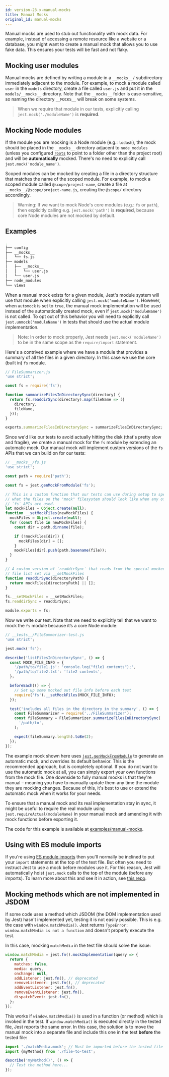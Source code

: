 ```yaml
---
id: version-23.x-manual-mocks
title: Manual Mocks
original_id: manual-mocks
---
```


Manual mocks are used to stub out functionality with mock data. For example, instead of accessing a remote resource like a website or a database, you might want to create a manual mock that allows you to use fake data. This ensures your tests will be fast and not flaky.

## Mocking user modules

Manual mocks are defined by writing a module in a `__mocks__/` subdirectory immediately adjacent to the module. For example, to mock a module called `user` in the `models` directory, create a file called `user.js` and put it in the `models/__mocks__` directory. Note that the `__mocks__` folder is case-sensitive, so naming the directory `__MOCKS__` will break on some systems.

> When we require that module in our tests, explicitly calling `jest.mock('./moduleName')` is **required**.

## Mocking Node modules

If the module you are mocking is a Node module (e.g.: `lodash`), the mock should be placed in the `__mocks__` directory adjacent to `node_modules` (unless you configured [`roots`](Configuration.md#roots-array-string) to point to a folder other than the project root) and will be **automatically** mocked. There's no need to explicitly call `jest.mock('module_name')`.

Scoped modules can be mocked by creating a file in a directory structure that matches the name of the scoped module. For example, to mock a scoped module called `@scope/project-name`, create a file at `__mocks__/@scope/project-name.js`, creating the `@scope/` directory accordingly.

> Warning: If we want to mock Node's core modules (e.g.: `fs` or `path`), then explicitly calling e.g. `jest.mock('path')` is **required**, because core Node modules are not mocked by default.

## Examples

```bash
.
├── config
├── __mocks__
│   └── fs.js
├── models
│   ├── __mocks__
│   │   └── user.js
│   └── user.js
├── node_modules
└── views
```

When a manual mock exists for a given module, Jest's module system will use that module when explicitly calling `jest.mock('moduleName')`. However, when `automock` is set to `true`, the manual mock implementation will be used instead of the automatically created mock, even if `jest.mock('moduleName')` is not called. To opt out of this behavior you will need to explicitly call `jest.unmock('moduleName')` in tests that should use the actual module implementation.

> Note: In order to mock properly, Jest needs `jest.mock('moduleName')` to be in the same scope as the `require/import` statement.

Here's a contrived example where we have a module that provides a summary of all the files in a given directory. In this case we use the core (built in) `fs` module.

```javascript
// FileSummarizer.js
'use strict';

const fs = require('fs');

function summarizeFilesInDirectorySync(directory) {
  return fs.readdirSync(directory).map(fileName => ({
    directory,
    fileName,
  }));
}

exports.summarizeFilesInDirectorySync = summarizeFilesInDirectorySync;
```

Since we'd like our tests to avoid actually hitting the disk (that's pretty slow and fragile), we create a manual mock for the `fs` module by extending an automatic mock. Our manual mock will implement custom versions of the `fs` APIs that we can build on for our tests:

```javascript
// __mocks__/fs.js
'use strict';

const path = require('path');

const fs = jest.genMockFromModule('fs');

// This is a custom function that our tests can use during setup to specify
// what the files on the "mock" filesystem should look like when any of the
// `fs` APIs are used.
let mockFiles = Object.create(null);
function __setMockFiles(newMockFiles) {
  mockFiles = Object.create(null);
  for (const file in newMockFiles) {
    const dir = path.dirname(file);

    if (!mockFiles[dir]) {
      mockFiles[dir] = [];
    }
    mockFiles[dir].push(path.basename(file));
  }
}

// A custom version of `readdirSync` that reads from the special mocked out
// file list set via __setMockFiles
function readdirSync(directoryPath) {
  return mockFiles[directoryPath] || [];
}

fs.__setMockFiles = __setMockFiles;
fs.readdirSync = readdirSync;

module.exports = fs;
```

Now we write our test. Note that we need to explicitly tell that we want to mock the `fs` module because it’s a core Node module:

```javascript
// __tests__/FileSummarizer-test.js
'use strict';

jest.mock('fs');

describe('listFilesInDirectorySync', () => {
  const MOCK_FILE_INFO = {
    '/path/to/file1.js': 'console.log("file1 contents");',
    '/path/to/file2.txt': 'file2 contents',
  };

  beforeEach(() => {
    // Set up some mocked out file info before each test
    require('fs').__setMockFiles(MOCK_FILE_INFO);
  });

  test('includes all files in the directory in the summary', () => {
    const FileSummarizer = require('../FileSummarizer');
    const fileSummary = FileSummarizer.summarizeFilesInDirectorySync(
      '/path/to',
    );

    expect(fileSummary.length).toBe(2);
  });
});
```

The example mock shown here uses [`jest.genMockFromModule`](JestObjectAPI.md#jestgenmockfrommodulemodulename) to generate an automatic mock, and overrides its default behavior. This is the recommended approach, but is completely optional. If you do not want to use the automatic mock at all, you can simply export your own functions from the mock file. One downside to fully manual mocks is that they're manual – meaning you have to manually update them any time the module they are mocking changes. Because of this, it's best to use or extend the automatic mock when it works for your needs.

To ensure that a manual mock and its real implementation stay in sync, it might be useful to require the real module using `jest.requireActual(moduleName)` in your manual mock and amending it with mock functions before exporting it.

The code for this example is available at [examples/manual-mocks](https://github.com/athecoder/jest/tree/master/examples/manual-mocks).

## Using with ES module imports

If you're using [ES module imports](https://developer.mozilla.org/en-US/docs/Web/JavaScript/Reference/Statements/import) then you'll normally be inclined to put your `import` statements at the top of the test file. But often you need to instruct Jest to use a mock before modules use it. For this reason, Jest will automatically hoist `jest.mock` calls to the top of the module (before any imports). To learn more about this and see it in action, see [this repo](https://github.com/kentcdodds/how-jest-mocking-works).

## Mocking methods which are not implemented in JSDOM

If some code uses a method which JSDOM (the DOM implementation used by Jest) hasn't implemented yet, testing it is not easily possible. This is e.g. the case with `window.matchMedia()`. Jest returns `TypeError: window.matchMedia is not a function` and doesn't properly execute the test.

In this case, mocking `matchMedia` in the test file should solve the issue:

```js
window.matchMedia = jest.fn().mockImplementation(query => {
  return {
    matches: false,
    media: query,
    onchange: null,
    addListener: jest.fn(), // deprecated
    removeListener: jest.fn(), // deprecated
    addEventListener: jest.fn(),
    removeEventListener: jest.fn(),
    dispatchEvent: jest.fn(),
  };
});
```

This works if `window.matchMedia()` is used in a function (or method) which is invoked in the test. If `window.matchMedia()` is executed directly in the tested file, Jest reports the same error. In this case, the solution is to move the manual mock into a separate file and include this one in the test **before** the tested file:

```js
import './matchMedia.mock'; // Must be imported before the tested file
import {myMethod} from './file-to-test';

describe('myMethod()', () => {
  // Test the method here...
});
```

